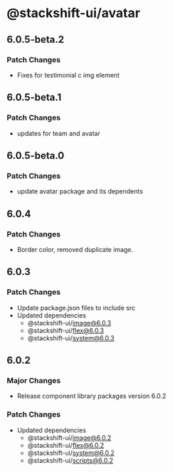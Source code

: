 # @stackshift-ui/avatar

## 6.0.5-beta.2

### Patch Changes

- Fixes for testimonial c img element

## 6.0.5-beta.1

### Patch Changes

- updates for team and avatar

## 6.0.5-beta.0

### Patch Changes

- update avatar package and its dependents

## 6.0.4

### Patch Changes

- Border color, removed duplicate image.

## 6.0.3

### Patch Changes

- Update package.json files to include src
- Updated dependencies
  - @stackshift-ui/image@6.0.3
  - @stackshift-ui/flex@6.0.3
  - @stackshift-ui/system@6.0.3

## 6.0.2

### Major Changes

- Release component library packages version 6.0.2

### Patch Changes

- Updated dependencies
  - @stackshift-ui/image@6.0.2
  - @stackshift-ui/flex@6.0.2
  - @stackshift-ui/system@6.0.2
  - @stackshift-ui/scripts@6.0.2
